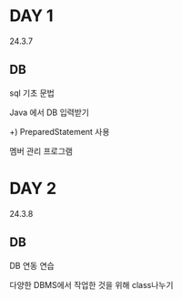 # DAY 1
24.3.7

## DB

sql 기초 문법

Java 에서 DB 입력받기

  +) PreparedStatement 사용

멤버 관리 프로그램

# DAY 2
24.3.8

## DB

DB 연동 연습

다양한 DBMS에서 작업한 것을 위해 class나누기
